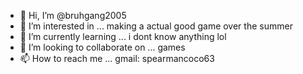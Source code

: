 - 👋 Hi, I’m @bruhgang2005
- 👀 I’m interested in ... making a actual good game over the summer
- 🌱 I’m currently learning ... i dont know anything lol
- 💞️ I’m looking to collaborate on ... games
- 📫 How to reach me ... gmail: spearmancoco63

<!---
bruhgang2005/bruhgang2005 is a ✨ special ✨ repository because its `README.md` (this file) appears on your GitHub profile.
You can click the Preview link to take a look at your changes.
--->
